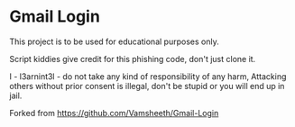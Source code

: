 # Gmail Login

This project is to be used for educational purposes only.

Script kiddies give credit for this phishing code, don't just clone it.

I - l3arnint3l - do not take any kind of responsibility of any harm, Attacking others without prior consent is illegal, don't be stupid or you will end up in jail.

Forked from https://github.com/Vamsheeth/Gmail-Login
